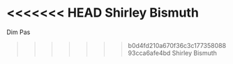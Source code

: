 <<<<<<< HEAD
Shirley Bismuth
=======
Dim Pas
>>>>>>> b0d4fd210a670f36c3c17735808893cca6afe4bd
Shirley Bismuth
